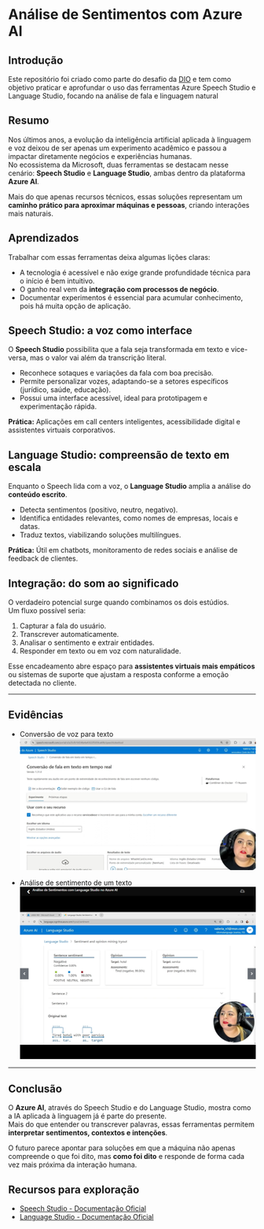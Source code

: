 # Análise de Sentimentos com Azure AI

## Introdução

Este repositório foi criado como parte do desafio da [DIO](https://www.dio.me/) e tem como objetivo praticar e aprofundar o uso das ferramentas Azure Speech Studio e Language Studio, focando na análise de fala e linguagem natural

## Resumo

Nos últimos anos, a evolução da inteligência artificial aplicada à linguagem e voz deixou de ser apenas um experimento acadêmico e passou a impactar diretamente negócios e experiências humanas.  
No ecossistema da Microsoft, duas ferramentas se destacam nesse cenário: **Speech Studio** e **Language Studio**, ambas dentro da plataforma **Azure AI**.

Mais do que apenas recursos técnicos, essas soluções representam um **caminho prático para aproximar máquinas e pessoas**, criando interações mais naturais.

## Aprendizados

Trabalhar com essas ferramentas deixa algumas lições claras:

- A tecnologia é acessível e não exige grande profundidade técnica para o início é bem intuitivo.
- O ganho real vem da **integração com processos de negócio**.
- Documentar experimentos é essencial para acumular conhecimento, pois há muita opção de aplicação.

## Speech Studio: a voz como interface

O **Speech Studio** possibilita que a fala seja transformada em texto e vice-versa, mas o valor vai além da transcrição literal.

- Reconhece sotaques e variações da fala com boa precisão.
- Permite personalizar vozes, adaptando-se a setores específicos (jurídico, saúde, educação).
- Possui uma interface acessível, ideal para prototipagem e experimentação rápida.

**Prática:** Aplicações em call centers inteligentes, acessibilidade digital e assistentes virtuais corporativos.

## Language Studio: compreensão de texto em escala

Enquanto o Speech lida com a voz, o **Language Studio** amplia a análise do **conteúdo escrito**.

- Detecta sentimentos (positivo, neutro, negativo).
- Identifica entidades relevantes, como nomes de empresas, locais e datas.
- Traduz textos, viabilizando soluções multilíngues.

**Prática:** Útil em chatbots, monitoramento de redes sociais e análise de feedback de clientes.

## Integração: do som ao significado

O verdadeiro potencial surge quando combinamos os dois estúdios.  
Um fluxo possível seria:

1. Capturar a fala do usuário.
2. Transcrever automaticamente.
3. Analisar o sentimento e extrair entidades.
4. Responder em texto ou em voz com naturalidade.

Esse encadeamento abre espaço para **assistentes virtuais mais empáticos** ou sistemas de suporte que ajustam a resposta conforme a emoção detectada no cliente.

---

## Evidências

- Conversão de voz para texto
  ![Conversão](./images/speech-azure.png)

- Análise de sentimento de um texto
  ![Análise de Sentimento](./images/language-studio.png)

---

## Conclusão

O **Azure AI**, através do Speech Studio e do Language Studio, mostra como a IA aplicada à linguagem já é parte do presente.  
Mais do que entender ou transcrever palavras, essas ferramentas permitem **interpretar sentimentos, contextos e intenções**.

O futuro parece apontar para soluções em que a máquina não apenas compreende o que foi dito, mas **como foi dito** e responde de forma cada vez mais próxima da interação humana.

## Recursos para exploração

- [Speech Studio - Documentação Oficial](https://learn.microsoft.com/azure/cognitive-services/speech-service/)
- [Language Studio - Documentação Oficial](https://learn.microsoft.com/azure/cognitive-services/language-service/)
